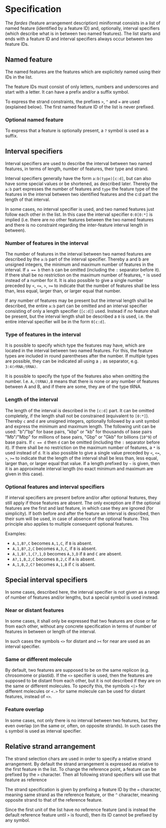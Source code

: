 # Specification

The _fardes_ (feature arrangement description) miniformat consists in a list of
named feature (identified by a feature ID) and, optionally, interval specifiers
(which describe what is in between two named features). The list starts and
ends with a feature ID and interval specifiers always occur between two feature
IDs.

## Named feature

The named features are the features which are explicitely named
using their IDs in the list.

The feature IDs must consist of only letters, numbers and underscores and
start with a letter. It can have a prefix and/or a suffix symbol.

To express the strand constraints, the prefixes ``>``, ``^`` and ``=``
are used (explained below). The first named feature ID
of the list is never prefixed.

### Optional named feature

To express that a feature is optionally present, a ``?`` symbol is used
as a suffix.

## Interval specifiers

Interval specifiers are used to describe the interval between two named
features, in terms of length, number of features, their type and strand.

Interval specifiers generally have the form ``a:b(type)[c:d]``, but can also
have some special values or be shortened, as described later. Thereby the
``a:b`` part expresses the number of features and ``type`` the feature type of
the features in the interval between two identified features and the c:d part
the length of that interval.

In some cases, no interval specifier is used, and two named features just
follow each other in the list. In this case the interval specifier
``0:0[0:*]`` is implied (i.e. there are no other features between the two
named features and there is no constraint regarding the inter-feature interval
length in between).

### Number of features in the interval

The number of features in the interval between two named features are described
by the ``a:b`` part of the interval specifier. Thereby a and b are unsigned
integers, the minimum and maximum number of features in the interval.
If ``a == b`` then ``b`` can be omitted (including the ``:`` separator before
it). If there shall be no restriction on the maximum number of features, ``*``
is used instead of a number for it. It is also possible to give a single number
preceded by ``<``, ``<=``, ``>``, ``>=`` to indicate that the number of
features shall be less than, less equal, larger than, or larger equal that
number.

If any number of features may be present but the interval length shall be
described, the entire ``a:b`` part can be omitted and an interval specifier
consisting of only a length specifier (``[c:d]``) used. Instead if _no_ feature
shall be present, but the interval length shall be described a ``0`` is used,
i.e. the entire interval specifier will be in the form ``0[c:d]``.

### Type of features in the interval

It is possible to specify which type the features may have, which are located
in the interval between two named features. For this, the feature types are
included in round parentheses after the number. If multiple types are possible,
they can be indicated all using a ``;`` as separator, e.g. ``3:4(rRNA;tRNA)``.

It is possible to specify the type of the features also when omitting the
number. I.e. ``A,(tRNA),B`` means that there is none or any number of features
between A and B, and if there are some, they are of the type tRNA.

### Length of the interval

The length of the interval is described in the ``[c:d]`` part. It can be
omitted completely, if the length shall not be constrained (equivalent to
``[0:*]``). Thereby ``c`` and ``d`` are unsigned integers, optionally followed
by a unit symbol and express the minimum and maximum length. The following unit
can be used: "b"/"bp" for base pairs, "kbp" or "kb" for thousands of base pairs
"Mb"/"Mbp" for millions of base pairs, "Gbp" or "Gkb" for billions (``10^9``)
of base pairs. If ``c == d`` then ``d`` can be omitted (including the ``:``
separator before it). If there shall be no restriction on the maximum number of
features, a ``*`` is used instead of ``d``. It is also possible to give a
single value preceded by ``<``, ``<=``, ``>``, ``>=`` to indicate that the
length of the interval shall be less than, less equal, larger than, or larger
equal that value. If a length prefixed by ``~`` is given, then it is an
approximate interval length (no exact minimum and maximum are given in this
case).

### Optional features and interval specifiers

If interval specifiers are present before and/or after optional
features, they still apply if those features are absent. The only
exception are if the optional features are the first and last feature,
in which case they are ignored (for simplicity).
If both before and after the feature an interval is described, then
their sum will be used, in case of absence of the optional feature.
This principle also applies to multiple consequent optional features.

Examples:
- ``A,1,B?,C`` becomes ``A,1,C``, if ``B`` is absent.
- ``A,1,B?,2,C`` becomes ``A,3,C``, if ``B`` is absent.
- ``A,1,B?,1,C?,1,D`` becomes ``A,3,D`` if ``B`` and ``C`` are absent.
- ``A?,1,B,2,C`` becomes ``B,2,C`` if ``A`` is absent.
- ``A,1,B,2,C?`` becomes ``A,1,B`` if ``C`` is absent.

## Special interval specifiers

In some cases, described here, the interval specifier is not given as
a range of number of features and/or lengths, but a special
symbol is used instead.

### Near or distant features

In some cases, it shall only be expressed that two features are close
or far from each other, without any concrete specification in terms
of number of features in between or length of the interval.

In such cases the symbols ``<>`` for distant and ``><`` for near
are used as an interval specifier.

### Same or different molecule

By default, two features are supposed to be on the same replicon
(e.g. chrosomome or plastid).
If the ``<>`` specifier is used, then the features are supposed
to be distant from each other, but it is not described if they
are on the same or different molecules.
To specify this, the symbols ``<|>`` for different molecules
or ``<.>`` for same molecule can be used for distant features,
instead of ``<>``.

### Feature overlap

In some cases, not only there is no interval between two features,
but they even overlap (on the same or, often, on opposite strands).
In such cases the ``&`` symbol is used as interval specifier.

## Relative strand arrangement

The strand selection chars are used in order to specify a relative strand
arrangement. By default the strand arrangement is expressed as
relative to the first feature in the list.
To change the reference point, a feature can be prefixed by the
``>`` character.
Then all following strand specifiers will use that feature
as reference

The strand specification is given by prefixing a feature ID by
the ``=`` character, meaning same strand as the reference feature,
or the ``^`` character, meaning opposite strand to that of the
reference feature.

Since the first unit of the list have no reference feature (and is instead
the default reference feature until ``>`` is found), then its ID cannot
be prefixed by any symbol.

